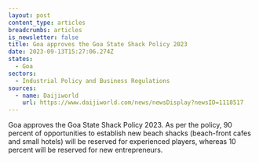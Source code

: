 ```yaml
---
layout: post
content_type: articles
breadcrumbs: articles
is_newsletter: false
title: Goa approves the Goa State Shack Policy 2023
date: 2023-09-13T15:27:06.274Z
states:
  - Goa
sectors:
  - Industrial Policy and Business Regulations
sources:
  - name: Daijiworld
    url: https://www.daijiworld.com/news/newsDisplay?newsID=1118517
---
```

Goa approves the Goa State Shack Policy 2023. As per the policy, 90 percent of opportunities to establish new beach shacks (beach-front cafes and small hotels) will be reserved for experienced players, whereas 10 percent will be reserved for new entrepreneurs.
